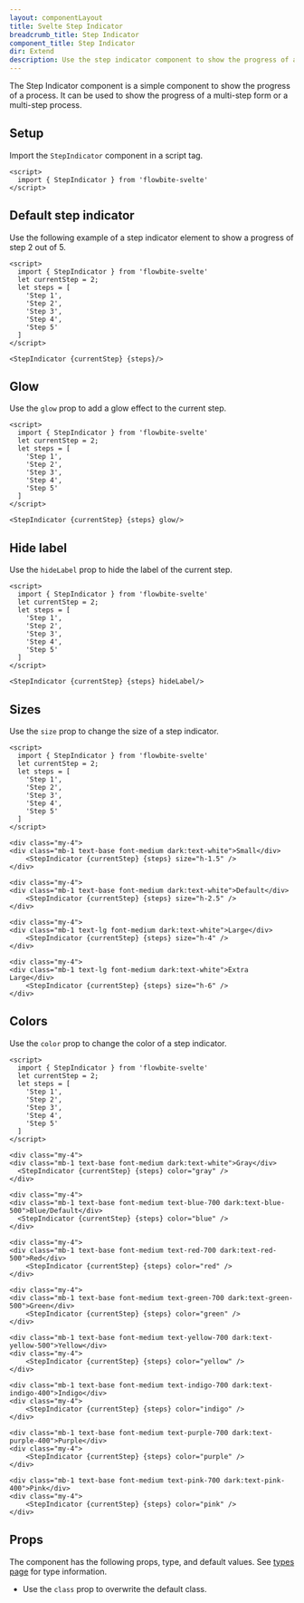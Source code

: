 ```yaml
---
layout: componentLayout
title: Svelte Step Indicator
breadcrumb_title: Step Indicator
component_title: Step Indicator
dir: Extend
description: Use the step indicator component to show the progress of a process.
---
```


<script>
  import {  TableProp, TableDefaultRow,  } from '../../utils'
  import { P, A } from '$lib'
  import { props as items } from '../../props/StepIndicator.json'
</script>

The Step Indicator component is a simple component to show the progress of a process. It can be used to show the progress of a multi-step form or a multi-step process.

## Setup

Import the `StepIndicator` component in a script tag.

```svelte example hideOutput
<script>
  import { StepIndicator } from 'flowbite-svelte'
</script>
```

## Default step indicator

Use the following example of a step indicator element to show a progress of step 2 out of 5.

```svelte example
<script>
  import { StepIndicator } from 'flowbite-svelte'
  let currentStep = 2;
  let steps = [
    'Step 1',
    'Step 2',
    'Step 3',
    'Step 4',
    'Step 5'
  ]
</script>

<StepIndicator {currentStep} {steps}/>
```

## Glow

Use the `glow` prop to add a glow effect to the current step.

```svelte example hideScript
<script>
  import { StepIndicator } from 'flowbite-svelte'
  let currentStep = 2;
  let steps = [
    'Step 1',
    'Step 2',
    'Step 3',
    'Step 4',
    'Step 5'
  ]
</script>

<StepIndicator {currentStep} {steps} glow/>
```

## Hide label

Use the `hideLabel` prop to hide the label of the current step.

```svelte example hideScript
<script>
  import { StepIndicator } from 'flowbite-svelte'
  let currentStep = 2;
  let steps = [
    'Step 1',
    'Step 2',
    'Step 3',
    'Step 4',
    'Step 5'
  ]
</script>

<StepIndicator {currentStep} {steps} hideLabel/>
```

## Sizes

Use the `size` prop to change the size of a step indicator.

```svelte example hideScript
<script>
  import { StepIndicator } from 'flowbite-svelte'
  let currentStep = 2;
  let steps = [
    'Step 1',
    'Step 2',
    'Step 3',
    'Step 4',
    'Step 5'
  ]
</script>

<div class="my-4">
<div class="mb-1 text-base font-medium dark:text-white">Small</div>
    <StepIndicator {currentStep} {steps} size="h-1.5" />
</div>

<div class="my-4">
<div class="mb-1 text-base font-medium dark:text-white">Default</div>
    <StepIndicator {currentStep} {steps} size="h-2.5" />
</div>

<div class="my-4">
<div class="mb-1 text-lg font-medium dark:text-white">Large</div>
    <StepIndicator {currentStep} {steps} size="h-4" />
</div>

<div class="my-4">
<div class="mb-1 text-lg font-medium dark:text-white">Extra Large</div>
    <StepIndicator {currentStep} {steps} size="h-6" />
</div>
```

## Colors

Use the `color` prop to change the color of a step indicator.

```svelte example hideScript
<script>
  import { StepIndicator } from 'flowbite-svelte'
  let currentStep = 2;
  let steps = [
    'Step 1',
    'Step 2',
    'Step 3',
    'Step 4',
    'Step 5'
  ]
</script>

<div class="my-4">
<div class="mb-1 text-base font-medium dark:text-white">Gray</div>
  <StepIndicator {currentStep} {steps} color="gray" />
</div>

<div class="my-4">
<div class="mb-1 text-base font-medium text-blue-700 dark:text-blue-500">Blue/Default</div>
  <StepIndicator {currentStep} {steps} color="blue" />
</div>

<div class="my-4">
<div class="mb-1 text-base font-medium text-red-700 dark:text-red-500">Red</div>
    <StepIndicator {currentStep} {steps} color="red" />
</div>

<div class="my-4">
<div class="mb-1 text-base font-medium text-green-700 dark:text-green-500">Green</div>
    <StepIndicator {currentStep} {steps} color="green" />
</div>

<div class="mb-1 text-base font-medium text-yellow-700 dark:text-yellow-500">Yellow</div>
<div class="my-4">
    <StepIndicator {currentStep} {steps} color="yellow" />
</div>

<div class="mb-1 text-base font-medium text-indigo-700 dark:text-indigo-400">Indigo</div>
<div class="my-4">
    <StepIndicator {currentStep} {steps} color="indigo" />
</div>

<div class="mb-1 text-base font-medium text-purple-700 dark:text-purple-400">Purple</div>
<div class="my-4">
    <StepIndicator {currentStep} {steps} color="purple" />
</div>

<div class="mb-1 text-base font-medium text-pink-700 dark:text-pink-400">Pink</div>
<div class="my-4">
    <StepIndicator {currentStep} {steps} color="pink" />
</div>
```

## Props

The component has the following props, type, and default values. See [types page](/docs/pages/typescript) for type information.

- Use the `class` prop to overwrite the default class.

<TableProp>
  <TableDefaultRow {items} rowState='hover' />
</TableProp>
